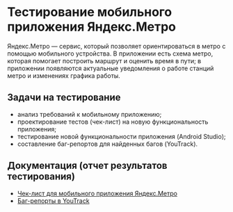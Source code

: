 # Тестирование мобильного приложения Яндекс.Метро

Яндекс.Метро — сервис, который позволяет ориентироваться в метро с помощью мобильного устройства. В приложении есть схема метро, которая помогает построить маршрут и оценить время в пути; в приложении появляются актуальные уведомления о работе станций метро и изменениях графика работы. 

## Задачи на тестирование

- анализ требований к мобильному приложению;
- проектирование тестов (чек-лист) на новую функциональность приложения;
- тестирование новой функциональности приложения (Android Studio);
- составление баг-репортов для найденных багов (YouTrack).

## Документация (отчет результатов тестирования)

- [Чек-лист для мобильного приложения Яндекс.Метро](https://docs.google.com/spreadsheets/d/1nrvEl2T9fbJHP7VY7Vbu5yHMKZjAcHfYCuqku6JBeKg/edit?usp=sharing)
- [Баг-репорты в YouTrack](https://igorpolyakov.youtrack.cloud/issues?q=%D1%82%D0%B5%D0%B3:%20%7B%D0%9C%D0%BE%D0%B1%D0%B8%D0%BB%D1%8C%D0%BD%D0%BE%D0%B5%20%D0%BF%D1%80%D0%B8%D0%BB%D0%BE%D0%B6%D0%B5%D0%BD%D0%B8%D0%B5%20%D0%AF%D0%BD%D0%B4%D0%B5%D0%BA%D1%81.%D0%9C%D0%B5%D1%82%D1%80%D0%BE%7D)
##